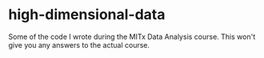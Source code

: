 # high-dimensional-data
Some of the code I wrote during the MITx Data Analysis course.
This won't give you any answers to the actual course. 
